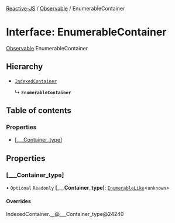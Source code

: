[Reactive-JS](../README.md) / [Observable](../modules/Observable.md) / EnumerableContainer

# Interface: EnumerableContainer

[Observable](../modules/Observable.md).EnumerableContainer

## Hierarchy

- [`IndexedContainer`](types.IndexedContainer.md)

  ↳ **`EnumerableContainer`**

## Table of contents

### Properties

- [[\_\_\_Container\_type]](Observable.EnumerableContainer.md#[___container_type])

## Properties

### [\_\_\_Container\_type]

• `Optional` `Readonly` **[\_\_\_Container\_type]**: [`EnumerableLike`](types.EnumerableLike.md)<`unknown`\>

#### Overrides

IndexedContainer.\_\_@\_\_\_Container\_type@24240
